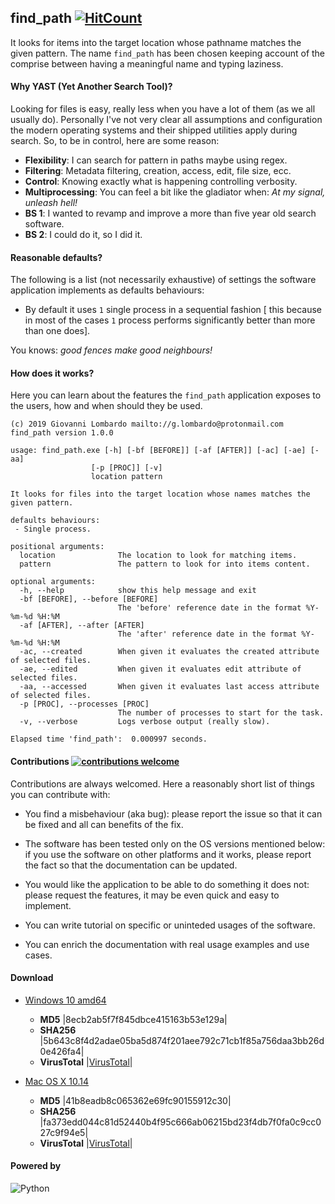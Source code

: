## find_path [![HitCount](http://hits.dwyl.io/GiovaLomba/wd.svg?style=plastic)](http://hits.dwyl.io/GiovaLomba/find_path)

It looks for items into the target location whose pathname matches the
given pattern. The name `find_path` has been chosen keeping account of
the comprise between having a meaningful name and typing laziness.

#### Why YAST (Yet Another Search Tool)?

Looking for files is easy, really less when you have a lot of them (as
we all usually do). Personally I've not very clear all assumptions and
configuration the modern operating systems and their shipped utilities
apply during search. So, to be in control, here are some reason:

+ **Flexibility**: I can search for pattern in paths maybe using regex.
+ **Filtering**: Metadata filtering, creation, access, edit, file size,
  ecc.
+ **Control**: Knowing exactly what is happening controlling verbosity.
+ **Multiprocessing**: You can feel a bit like the gladiator when: *At
  my signal, unleash hell!*
+ **BS 1**: I wanted to revamp and improve a more than five year old
  search software.
+ **BS 2**: I could do it, so I did it.

#### Reasonable defaults?

The following is a list (not necessarily exhaustive) of settings the 
software application implements as defaults behaviours:

- By default it uses `1` single process in a sequential fashion [ this
  because in most of the cases `1` process performs significantly better
  than more than one does].
 
 You knows: *good fences make good neighbours!*
 
#### How does it works?

Here you can learn about the features the `find_path` application
exposes to the users, how and when should they be used.

```
(c) 2019 Giovanni Lombardo mailto://g.lombardo@protonmail.com
find_path version 1.0.0

usage: find_path.exe [-h] [-bf [BEFORE]] [-af [AFTER]] [-ac] [-ae] [-aa]
                  [-p [PROC]] [-v]
                  location pattern

It looks for files into the target location whose names matches the given pattern.

defaults behaviours:
 - Single process.

positional arguments:
  location              The location to look for matching items.
  pattern               The pattern to look for into items content.

optional arguments:
  -h, --help            show this help message and exit
  -bf [BEFORE], --before [BEFORE]
                        The 'before' reference date in the format %Y-%m-%d %H:%M
  -af [AFTER], --after [AFTER]
                        The 'after' reference date in the format %Y-%m-%d %H:%M
  -ac, --created        When given it evaluates the created attribute of selected files.
  -ae, --edited         When given it evaluates edit attribute of selected files.
  -aa, --accessed       When given it evaluates last access attribute of selected files.
  -p [PROC], --processes [PROC]
                        The number of processes to start for the task.
  -v, --verbose         Logs verbose output (really slow).
  
Elapsed time 'find_path':  0.000997 seconds.
```

#### Contributions [![contributions welcome](https://img.shields.io/badge/contributions-welcome-brightgreen.svg?style=plastic)](https://github.com/GiovaLomba/find_content/issues)

Contributions are always welcomed. Here a reasonably short list of
things you can contribute with:

+ You find a misbehaviour (aka bug): please report the issue so that it
can be fixed and all can benefits of the fix.

+ The software has been tested only on the OS versions mentioned below:
if you use the software on other platforms and it works, please report
the fact so that the documentation can be updated.

+ You would like the application to be able to do something it does not:
please request the features, it may be even quick and easy to implement.

+ You can write tutorial on specific or uninteded usages of the software.

+ You can enrich the documentation with real usage examples and use cases.

#### Download

+  [Windows 10 amd64](https://github.com/GiovaLomba/find_path/raw/master/find_path.exe)
   -  **MD5** |8ecb2ab5f7f845dbce415163b53e129a|
   -  **SHA256**
      |5b643c8f4d2adae05ba5d874f201aee792c71cb1f85a756daa3bb26d0e426fa4|
   -  **VirusTotal**
      |[VirusTotal](https://www.virustotal.com/gui/file/5b643c8f4d2adae05ba5d874f201aee792c71cb1f85a756daa3bb26d0e426fa4/detection)|
      
 + [Mac OS X 10.14](https://github.com/GiovaLomba/find_path/raw/master/find_path_osx)
   - **MD5**        |41b8eadb8c065362e69fc90155912c30|
   - **SHA256**     |fa373edd044c81d52440b4f95c666ab06215bd23f4db7f0fa0c9cc027c9f94e5|
   - **VirusTotal** |[VirusTotal](https://www.virustotal.com/gui/file/fa373edd044c81d52440b4f95c666ab06215bd23f4db7f0fa0c9cc027c9f94e5/detection)|
      
#### Powered by

![Python](https://www.python.org/static/img/python-logo.png "Python")
<br/> 

<!--
![PyInstaller](https://www.pyinstaller.org/_images/pyinstaller-draft1c-header-trans.png)
-->
